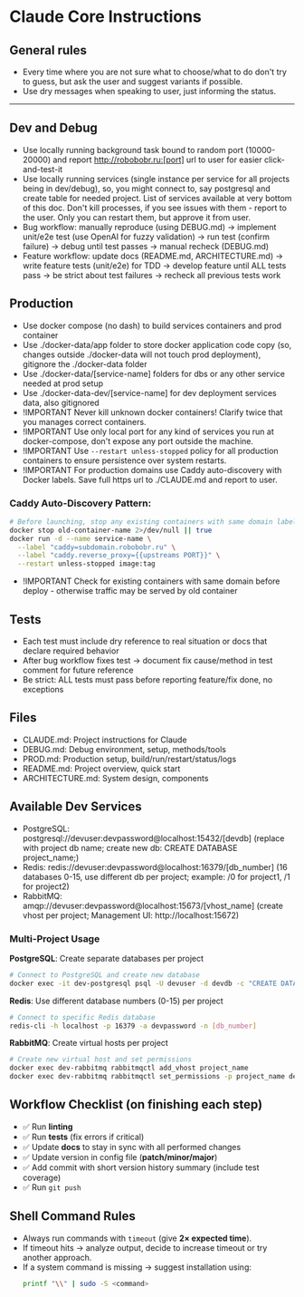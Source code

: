 # Claude Core Instructions

## General rules
- Every time where you are not sure what to choose/what to do don't try to guess, but ask the user and suggest variants if possible.
- Use dry messages when speaking to user, just informing the status.

---

## Dev and Debug
- Use locally running background task bound to random port (10000-20000) and report http://robobobr.ru:[port] url to user for easier click-and-test-it
- Use locally running services (single instance per service for all projects being in dev/debug), so, you might connect to, say postgresql and create table for needed project. List of services available at very bottom of this doc. Don't kill processes, if you see issues with them - report to the user. Only you can restart them, but approve it from user.
- Bug workflow: manually reproduce (using DEBUG.md) → implement unit/e2e test (use OpenAI for fuzzy validation) → run test (confirm failure) → debug until test passes → manual recheck (DEBUG.md)
- Feature workflow: update docs (README.md, ARCHITECTURE.md) → write feature tests (unit/e2e) for TDD → develop feature until ALL tests pass → be strict about test failures → recheck all previous tests work

## Production
- Use docker compose (no dash) to build services containers and prod container
- Use ./docker-data/app folder to store docker application code copy (so, changes outside ./docker-data will not touch prod deployment), gitignore the ./docker-data folder
- Use ./docker-data/[service-name] folders for dbs or any other service needed at prod setup
- Use ./docker-data-dev/[service-name] for dev deployment services data, also gitignored
- !IMPORTANT Never kill unknown docker containers! Clarify twice that you manages correct containers.
- !IMPORTANT Use only local port for any kind of services you run at docker-compose, don't expose any port outside the machine.
- !IMPORTANT Use `--restart unless-stopped` policy for all production containers to ensure persistence over system restarts.
- !IMPORTANT For production domains use Caddy auto-discovery with Docker labels. Save full https url to ./CLAUDE.md and report to user.

### Caddy Auto-Discovery Pattern:
```bash
# Before launching, stop any existing containers with same domain label
docker stop old-container-name 2>/dev/null || true
docker run -d --name service-name \
  --label "caddy=subdomain.robobobr.ru" \
  --label "caddy.reverse_proxy={{upstreams PORT}}" \
  --restart unless-stopped image:tag
```
- !IMPORTANT Check for existing containers with same domain before deploy - otherwise traffic may be served by old container

## Tests
- Each test must include dry reference to real situation or docs that declare required behavior
- After bug workflow fixes test → document fix cause/method in test comment for future reference
- Be strict: ALL tests must pass before reporting feature/fix done, no exceptions

## Files
- CLAUDE.md: Project instructions for Claude
- DEBUG.md: Debug environment, setup, methods/tools
- PROD.md: Production setup, build/run/restart/status/logs
- README.md: Project overview, quick start
- ARCHITECTURE.md: System design, components

## Available Dev Services
- PostgreSQL: postgresql://devuser:devpassword@localhost:15432/[devdb] (replace with project db name; create new db: CREATE DATABASE project_name;)
- Redis: redis://devuser:devpassword@localhost:16379/[db_number] (16 databases 0-15, use different db per project; example: /0 for project1, /1 for project2)
- RabbitMQ: amqp://devuser:devpassword@localhost:15673/[vhost_name] (create vhost per project; Management UI: http://localhost:15672)

### Multi-Project Usage
**PostgreSQL**: Create separate databases per project
```bash
# Connect to PostgreSQL and create new database
docker exec -it dev-postgresql psql -U devuser -d devdb -c "CREATE DATABASE project_name;"
```

**Redis**: Use different database numbers (0-15) per project
```bash
# Connect to specific Redis database
redis-cli -h localhost -p 16379 -a devpassword -n [db_number]
```

**RabbitMQ**: Create virtual hosts per project
```bash
# Create new virtual host and set permissions
docker exec dev-rabbitmq rabbitmqctl add_vhost project_name
docker exec dev-rabbitmq rabbitmqctl set_permissions -p project_name devuser ".*" ".*" ".*"
```

## Workflow Checklist (on finishing each step)
- ✅ Run **linting**  
- ✅ Run **tests** (fix errors if critical)  
- ✅ Update **docs** to stay in sync with all performed changes  
- ✅ Update version in config file (**patch/minor/major**)  
- ✅ Add commit with short version history summary (include test coverage)  
- ✅ Run `git push`  

## Shell Command Rules
- Always run commands with `timeout` (give **2× expected time**).  
- If timeout hits → analyze output, decide to increase timeout or try another approach.  
- If a system command is missing → suggest installation using:  
  ```bash
  printf "\\" | sudo -S <command>
  ```

